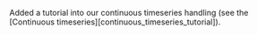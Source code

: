 Added a tutorial into our continuous timeseries handling (see the [Continuous timeseries][continuous_timeseries_tutorial]).
